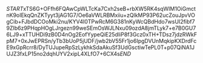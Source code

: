 $START$xTS6G+OFfh6FQAwCpWLTcKa7Cxh2seB+rbXW5RK4sqWIM1OiGmctnK9oIEkqQnZKTyyt3jAG1G7/Oe6aVWLRBMxiiu+zQlkMP93P62ucZouJpvVOgCib+FJbdDCOoMki2nu/KYV4I0TPwRcM6G381nKyWcQBdHdo7wsUI2fibf79ZIb6z9PHqpHOgLJrgezn99weSEmOsWJLNxu09ozdA8jmTLyk7+e7B0GU76LJ9+xTTUHDi9zB0D4nOg2EofYypeQiE25dliP8f3Gcz0xTH+TDsz7jdzRWkFpM7+0xJwEPRSn/yTb3bUoP5jUDF/jwb2bV55Fr1jo6IpgDVUnMqkipKXDrdFcE9xGpRcrr8/DyTUJupeRpSzLykhkSdaAkuSf3UdGsctiwTePL0T+p07QiNA1JUJZ3fxLP15no2dqhUYV2xipL4XLfO7+6CX4s$END$